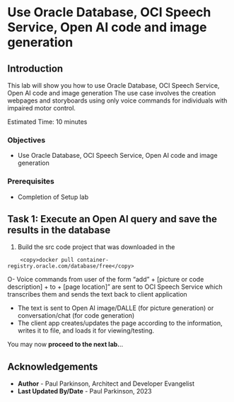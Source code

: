 # Use Oracle Database, OCI Speech Service, Open AI code and image generation

## Introduction

This lab will show you how to use Oracle Database, OCI Speech Service, Open AI code and image generation
The use case involves the creation webpages and storyboards using only voice commands for individuals with impaired motor control.

Estimated Time:  10 minutes

### Objectives

-   Use Oracle Database, OCI Speech Service, Open AI code and image generation

### Prerequisites

- Completion of Setup lab

## Task 1: Execute an Open AI query and save the results in the database

1.    Build the src code project that was downloaded in the

```
    <copy>docker pull container-registry.oracle.com/database/free</copy>
   ```

O- Voice commands from user of the form “add” + [picture or code description] + to + [page location]” are sent to OCI Speech Service which transcribes them and sends the text back to client application
- The text is sent to Open AI image/DALLE (for picture generation) or conversation/chat (for code generation)
- The client app creates/updates the page according to the information, writes it to file, and loads it for viewing/testing.

You may now **proceed to the next lab.**..

## Acknowledgements

* **Author** - Paul Parkinson, Architect and Developer Evangelist
* **Last Updated By/Date** - Paul Parkinson, 2023
